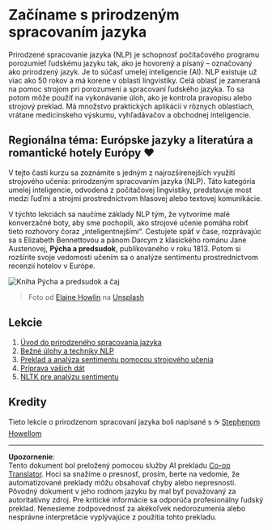 <!--
CO_OP_TRANSLATOR_METADATA:
{
  "original_hash": "1eb379dc2d0c9940b320732d16083778",
  "translation_date": "2025-09-05T16:49:35+00:00",
  "source_file": "6-NLP/README.md",
  "language_code": "sk"
}
-->
# Začíname s prirodzeným spracovaním jazyka

Prirodzené spracovanie jazyka (NLP) je schopnosť počítačového programu porozumieť ľudskému jazyku tak, ako je hovorený a písaný – označovaný ako prirodzený jazyk. Je to súčasť umelej inteligencie (AI). NLP existuje už viac ako 50 rokov a má korene v oblasti lingvistiky. Celá oblasť je zameraná na pomoc strojom pri porozumení a spracovaní ľudského jazyka. To sa potom môže použiť na vykonávanie úloh, ako je kontrola pravopisu alebo strojový preklad. Má množstvo praktických aplikácií v rôznych oblastiach, vrátane medicínskeho výskumu, vyhľadávačov a obchodnej inteligencie.

## Regionálna téma: Európske jazyky a literatúra a romantické hotely Európy ❤️

V tejto časti kurzu sa zoznámite s jedným z najrozšírenejších využití strojového učenia: prirodzeným spracovaním jazyka (NLP). Táto kategória umelej inteligencie, odvodená z počítačovej lingvistiky, predstavuje most medzi ľuďmi a strojmi prostredníctvom hlasovej alebo textovej komunikácie.

V týchto lekciách sa naučíme základy NLP tým, že vytvoríme malé konverzačné boty, aby sme pochopili, ako strojové učenie pomáha robiť tieto rozhovory čoraz „inteligentnejšími“. Cestujete späť v čase, rozprávajúc sa s Elizabeth Bennettovou a pánom Darcym z klasického románu Jane Austenovej, **Pýcha a predsudok**, publikovaného v roku 1813. Potom si rozšírite svoje vedomosti učením sa o analýze sentimentu prostredníctvom recenzií hotelov v Európe.

![Kniha Pýcha a predsudok a čaj](../../../6-NLP/images/p&p.jpg)
> Foto od <a href="https://unsplash.com/@elaineh?utm_source=unsplash&utm_medium=referral&utm_content=creditCopyText">Elaine Howlin</a> na <a href="https://unsplash.com/s/photos/pride-and-prejudice?utm_source=unsplash&utm_medium=referral&utm_content=creditCopyText">Unsplash</a>
  
## Lekcie

1. [Úvod do prirodzeného spracovania jazyka](1-Introduction-to-NLP/README.md)
2. [Bežné úlohy a techniky NLP](2-Tasks/README.md)
3. [Preklad a analýza sentimentu pomocou strojového učenia](3-Translation-Sentiment/README.md)
4. [Príprava vašich dát](4-Hotel-Reviews-1/README.md)
5. [NLTK pre analýzu sentimentu](5-Hotel-Reviews-2/README.md)

## Kredity 

Tieto lekcie o prirodzenom spracovaní jazyka boli napísané s ☕ [Stephenom Howellom](https://twitter.com/Howell_MSFT)

---

**Upozornenie**:  
Tento dokument bol preložený pomocou služby AI prekladu [Co-op Translator](https://github.com/Azure/co-op-translator). Hoci sa snažíme o presnosť, prosím, berte na vedomie, že automatizované preklady môžu obsahovať chyby alebo nepresnosti. Pôvodný dokument v jeho rodnom jazyku by mal byť považovaný za autoritatívny zdroj. Pre kritické informácie sa odporúča profesionálny ľudský preklad. Nenesieme zodpovednosť za akékoľvek nedorozumenia alebo nesprávne interpretácie vyplývajúce z použitia tohto prekladu.